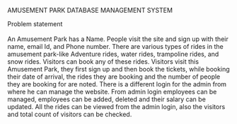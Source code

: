 AMUSEMENT PARK DATABASE MANAGEMENT SYSTEM

Problem statement <br>
<br>
An Amusement Park has a Name. People visit the site and sign up with
their name, email Id, and Phone number. There are various types of
rides in the amusement park-like Adventure rides, water rides,
trampoline rides, and snow rides. Visitors can book any of these rides.
Visitors visit this Amusement Park, they first sign up and then book the
tickets, while booking their date of arrival, the rides they are booking
and the number of people they are booking for are noted. There is a
different login for the admin from where he can manage the website.
From admin login employees can be managed, employees can be
added, deleted and their salary can be updated. All the rides can be
viewed from the admin login, also the visitors and total count of visitors
can be checked.
